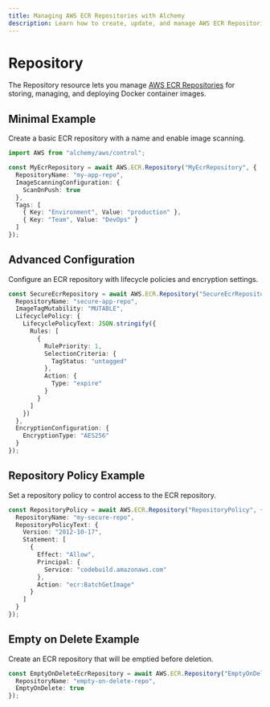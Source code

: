 ```yaml
---
title: Managing AWS ECR Repositories with Alchemy
description: Learn how to create, update, and manage AWS ECR Repositories using Alchemy Cloud Control.
---
```


# Repository

The Repository resource lets you manage [AWS ECR Repositories](https://docs.aws.amazon.com/ecr/latest/userguide/) for storing, managing, and deploying Docker container images.

## Minimal Example

Create a basic ECR repository with a name and enable image scanning.

```ts
import AWS from "alchemy/aws/control";

const MyEcrRepository = await AWS.ECR.Repository("MyEcrRepository", {
  RepositoryName: "my-app-repo",
  ImageScanningConfiguration: {
    ScanOnPush: true
  },
  Tags: [
    { Key: "Environment", Value: "production" },
    { Key: "Team", Value: "DevOps" }
  ]
});
```

## Advanced Configuration

Configure an ECR repository with lifecycle policies and encryption settings.

```ts
const SecureEcrRepository = await AWS.ECR.Repository("SecureEcrRepository", {
  RepositoryName: "secure-app-repo",
  ImageTagMutability: "MUTABLE",
  LifecyclePolicy: {
    LifecyclePolicyText: JSON.stringify({
      Rules: [
        {
          RulePriority: 1,
          SelectionCriteria: {
            TagStatus: "untagged"
          },
          Action: {
            Type: "expire"
          }
        }
      ]
    })
  },
  EncryptionConfiguration: {
    EncryptionType: "AES256"
  }
});
```

## Repository Policy Example

Set a repository policy to control access to the ECR repository.

```ts
const RepositoryPolicy = await AWS.ECR.Repository("RepositoryPolicy", {
  RepositoryName: "my-secure-repo",
  RepositoryPolicyText: {
    Version: "2012-10-17",
    Statement: [
      {
        Effect: "Allow",
        Principal: {
          Service: "codebuild.amazonaws.com"
        },
        Action: "ecr:BatchGetImage"
      }
    ]
  }
});
```

## Empty on Delete Example

Create an ECR repository that will be emptied before deletion.

```ts
const EmptyOnDeleteEcrRepository = await AWS.ECR.Repository("EmptyOnDeleteEcrRepository", {
  RepositoryName: "empty-on-delete-repo",
  EmptyOnDelete: true
});
```